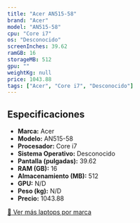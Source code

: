 ```yaml
---
title: "Acer AN515-58"
brand: "Acer"
model: "AN515-58"
cpu: "Core i7"
os: "Desconocido"
screenInches: 39.62
ramGB: 16
storageMB: 512
gpu: ""
weightKg: null
price: 1043.88
tags: ["Acer", "Core i7", "Desconocido"]
---
```

## Especificaciones

- **Marca:** Acer
- **Modelo:** AN515-58
- **Procesador:** Core i7
- **Sistema Operativo:** Desconocido
- **Pantalla (pulgadas):** 39.62
- **RAM (GB):** 16
- **Almacenamiento (MB):** 512
- **GPU:** N/D
- **Peso (kg):** N/D
- **Precio:** 1043.88

[:rocket: Ver más laptops por marca](/brand/acer)
